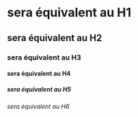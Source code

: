 # sera équivalent au H1
## sera équivalent au H2
### sera équivalent au H3
#### sera équivalent au H4
##### sera équivalent au H5
###### sera équivalent au H6
